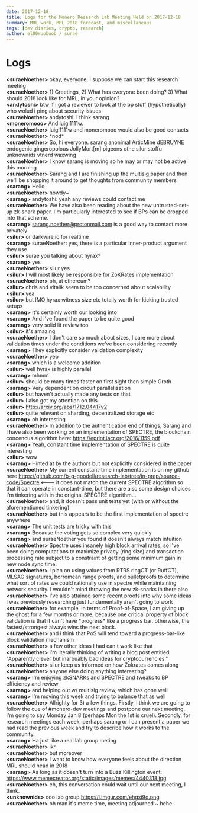 ```yaml
---
date: 2017-12-18
title: Logs for the Monero Research Lab Meeting Held on 2017-12-18
summary: MRL work, MRL 2018 forecast, and miscellaneous
tags: [dev diaries, crypto, research]
author: el00ruobuob / surae
---
```


# Logs  

**\<suraeNoether>** okay, everyone, I suppose we can start this research meeting  
**\<suraeNoether>** 1) Greetings, 2) What has everyone been doing? 3) What should 2018 look like for MRL, in your opinion?  
**\<andytoshi>** btw if i got a reviewer to look at the bp stuff (hypothetically) who wolud i ping about security issues  
**\<suraeNoether>** andytoshi: I think sarang  
**\<moneromooo>** And luigi1111w.  
**\<suraeNoether>** luigi1111w and moneromooo would also be good contacts  
**\<suraeNoether>** \*nod\*  
**\<suraeNoether>** So, hi everyone. sarang anonimal ArticMine dEBRUYNE endogenic gingeropolous JollyMort[m] pigeons othe silur stoffu unknownids vtnerd waxwing   
**\<suraeNoether>** I know sarang is moving so he may or may not be active this morning  
**\<suraeNoether>** Sarang and I are finishing up the multisig paper and then we'll be shopping it around to get thoughts from community members  
**\<sarang>** Hello  
**\<suraeNoether>** howdy~  
**\<sarang>** andytoshi: yeah any reviews could contact me  
**\<suraeNoether>** We have also been reading about the new untrusted-set-up zk-snark paper. I'm particularly interested to see if BPs can be dropped into that scheme.  
**\<sarang>** sarang.noether@protonmail.com is a good way to contact more privately  
**\<silur>** or darkwire.io for realtime  
**\<sarang>** suraeNoether: yes, there is a particular inner-product argument they use  
**\<silur>** surae you talking about hyrax?  
**\<sarang>** yes  
**\<suraeNoether>** silur yes  
**\<silur>** I will most likely be responsible for ZoKRates implementation  
**\<suraeNoether>** oh, at ethereum?  
**\<silur>** chris and vitalik seem to be too concerned about scalability  
**\<silur>** yea  
**\<silur>** but IMO hyrax witness size etc totally worth for kicking trusted setups  
**\<sarang>** It's certainly worth our looking into  
**\<sarang>** And I've found the paper to be quite good  
**\<sarang>** very solid lit review too  
**\<silur>** it's amazing  
**\<suraeNoether>** I don't care so much about sizes, I care more about validation times under the conditions we've been considering recently  
**\<sarang>** They explicitly consider validation complexity  
**\<suraeNoether>** yep  
**\<sarang>** which is a welcome addition  
**\<silur>** well hyrax is highly parallel  
**\<sarang>** mhmm  
**\<silur>** should be many times faster on first sight then simple Groth  
**\<sarang>** Very dependent on circuit parallelization  
**\<silur>** but haven't actually made any tests on that  
**\<silur>** I also got my attention on this  
**\<silur>** http://arxiv.org/abs/1712.04417v2  
**\<silur>** quite relevant on sharding, decentralized storage etc  
**\<sarang>** oh interesting  
**\<suraeNoether>** In addition to the authentication end of things, Sarang and I have also been working on an implementation of SPECTRE, the blockchain concencus algorithm here: https://eprint.iacr.org/2016/1159.pdf  
**\<sarang>** Yeah, constant time implementation of SPECTRE is quite interesting  
**\<silur>** wow  
**\<sarang>** Hinted at by the authors but not explicitly considered in the paper  
**\<suraeNoether>** My current constant-time implementation is on my github here https://github.com/b-g-goodell/research-lab/tree/in-prep/source-code/Spectre <--- it does not match the current SPECTRE algorithm so that it can operate in constant-time, but there are also some design choices I'm tinkering with in the original SPECTRE algorithm...   
**\<suraeNoether>** and, it doesn't pass unit tests yet (with or without the aforementioned tinkering)  
**\<suraeNoether>** but this appears to be the first implementation of spectre anywhere  
**\<sarang>** The unit tests are tricky with this  
**\<sarang>** Because the voting gets so complex very quickly  
**\<sarang>** and suraeNoether you found it doesn't always match intuition  
**\<suraeNoether>** Spectre uses insanely high block arrival rates, so I've been doing computations to maximize privacy (ring size) and transaction processing rate subject to a constraint of getting some minimum gain in new node sync time.  
**\<suraeNoether>**  i plan on using values from RTRS ringCT (or RuffCT), MLSAG signatures, borromean range proofs, and bulletproofs to determine what sort of rates we could rationally use in spectre while maintaining network security. I wouldn't mind throwing the new zk-snarks in there also  
**\<suraeNoether>** I've also attained some recent proofs into why some ideas I was previously researching just fundamentally aren't going to work  
**\<suraeNoether>** for example, in terms of Proof-of-Space, I am giving up the ghost for a few months or more, because one critical property of block validation is that it can't have \*progress\* like a progress bar. otherwise, the fastest/strongest always wins the next block.  
**\<suraeNoether>** and i think that PoS will tend toward a progress-bar-like block validation mechanism  
**\<suraeNoether>** a few other ideas I had can't work like that  
**\<suraeNoether>** i'm literally thinking of writing a blog post entitled "Apparently clever but inarbuably bad ideas for cryptocurrencies."  
**\<suraeNoether>** silur keep us informed on how Zokrates comes along  
**\<suraeNoether>** anyone else doing anything interesting?  
**\<sarang>** I'm enjoying zkSNARKs and SPECTRE and tweaks to BP efficiency and review  
**\<sarang>** and helping out w/ multisig review, which has gone well  
**\<sarang>** I'm moving this week and trying to balance that as well  
**\<suraeNoether>** Allrighty for 3) a few things. Firstly, i think we are going to follow the cue of #monero-dev meetings and postpone our next meeting. I'm going to say Monday Jan 8 (perhaps Mon the 1st is cruel). Secondly, for research meetings each week, perhaps sarang or I can present a paper we had read the previous week and try to describe how it works to the community.  
**\<sarang>** Ha just like a real lab group meting  
**\<suraeNoether>** ikr  
**\<suraeNoether>** but moreover  
**\<suraeNoether>** I want to know how everyone feels about the direction MRL should head in 2018  
**\<sarang>** As long as it doesn't turn into a Buzz Killington event: https://www.memecreator.org/static/images/memes/4440318.jpg  
**\<suraeNoether>** eh, this conversation could wait until our next meeting, I think.   
**\<unknownids>** ooo lab group https://i.imgur.com/ehgxi9o.png  
**\<suraeNoether>** oh man it's meme time, meeting adjourned ~ hehe  
